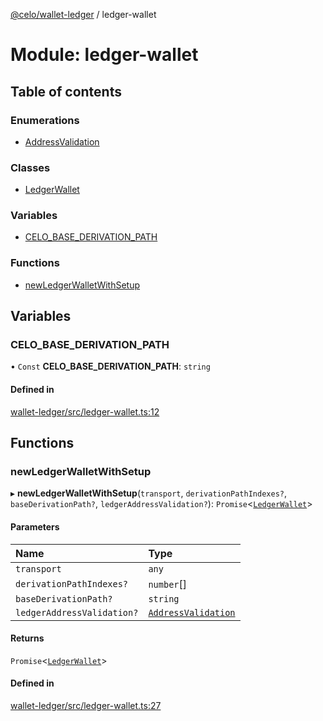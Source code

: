 [@celo/wallet-ledger](../README.md) / ledger-wallet

# Module: ledger-wallet

## Table of contents

### Enumerations

- [AddressValidation](../enums/ledger_wallet.AddressValidation.md)

### Classes

- [LedgerWallet](../classes/ledger_wallet.LedgerWallet.md)

### Variables

- [CELO\_BASE\_DERIVATION\_PATH](ledger_wallet.md#celo_base_derivation_path)

### Functions

- [newLedgerWalletWithSetup](ledger_wallet.md#newledgerwalletwithsetup)

## Variables

### CELO\_BASE\_DERIVATION\_PATH

• `Const` **CELO\_BASE\_DERIVATION\_PATH**: `string`

#### Defined in

[wallet-ledger/src/ledger-wallet.ts:12](https://github.com/celo-org/developer-tooling/blob/master/packages/sdk/wallets/wallet-ledger/src/ledger-wallet.ts#L12)

## Functions

### newLedgerWalletWithSetup

▸ **newLedgerWalletWithSetup**(`transport`, `derivationPathIndexes?`, `baseDerivationPath?`, `ledgerAddressValidation?`): `Promise`\<[`LedgerWallet`](../classes/ledger_wallet.LedgerWallet.md)\>

#### Parameters

| Name | Type |
| :------ | :------ |
| `transport` | `any` |
| `derivationPathIndexes?` | `number`[] |
| `baseDerivationPath?` | `string` |
| `ledgerAddressValidation?` | [`AddressValidation`](../enums/ledger_wallet.AddressValidation.md) |

#### Returns

`Promise`\<[`LedgerWallet`](../classes/ledger_wallet.LedgerWallet.md)\>

#### Defined in

[wallet-ledger/src/ledger-wallet.ts:27](https://github.com/celo-org/developer-tooling/blob/master/packages/sdk/wallets/wallet-ledger/src/ledger-wallet.ts#L27)
